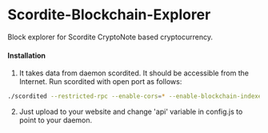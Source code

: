 # Scordite-Blockchain-Explorer
Block explorer for Scordite CryptoNote based cryptocurrency.

#### Installation

1) It takes data from daemon scordited. It should be accessible from the Internet. Run scordited with open port as follows:
```bash
./scordited --restricted-rpc --enable-cors=* --enable-blockchain-indexes --rpc-bind-ip=95.179.160.20 --rpc-bind-port=26111
```
2) Just upload to your website and change 'api' variable in config.js to point to your daemon.
 
